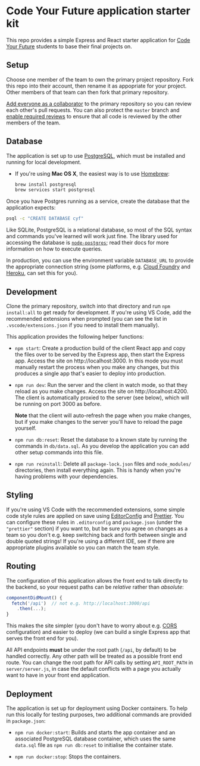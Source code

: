 # Code Your Future application starter kit

This repo provides a simple Express and React starter application for [Code Your
Future][1] students to base their final projects on.

## Setup

Choose one member of the team to own the primary project repository. Fork this
repo into their account, then rename it as appopriate for your project. Other
members of that team can then fork that primary repository.

[Add everyone as a collaborator][2] to the primary repository so you can review
each other's pull requests. You can also protect the `master` branch and [enable
required reviews][3] to ensure that all code is reviewed by the other members of
the team.

## Database

The application is set up to use [PostgreSQL][8], which must be installed and
running for local development.

- If you're using **Mac OS X**, the easiest way is to use [Homebrew][10]:

  ```bash
  brew install postgresql
  brew services start postgresql
  ```

Once you have Postgres running as a service, create the database that the
application expects:

```bash
psql -c "CREATE DATABASE cyf"
```

Like SQLite, PostgreSQL is a relational database, so most of the SQL syntax and
commands you've learned will work just fine. The library used for accessing the
database is [`node-postgres`][9]; read their docs for more information on how to
execute queries.

In production, you can use the environment variable `DATABASE_URL` to provide
the appropriate connection string (some platforms, e.g. [Cloud Foundry][7] and
[Heroku][11], can set this for you).

## Development

Clone the primary repository, switch into that directory and run
`npm install:all` to get ready for development. If you're using VS Code, add the
recommended extensions when prompted (you can see the list in
`.vscode/extensions.json` if you need to install them manually).

This application provides the following helper functions:

- `npm start`: Create a production build of the client React app and copy the
  files over to be served by the Express app, then start the Express app. Access
  the site on http://localhost:3000. In this mode you must manually restart the
  process when you make any changes, but this produces a single app that's
  easier to deploy into production.

- `npm run dev`: Run the server and the client in watch mode, so that they
  reload as you make changes. Access the site on http://localhost:4200. The
  client is automatically proxied to the server (see below), which will be
  running on port 3000 as before.

  **Note** that the client will auto-refresh the page when you make changes, but
  if you make changes to the server you'll have to reload the page yourself.

- `npm run db:reset`: Reset the database to a known state by running the
  commands in `db/data.sql`. As you develop the application you can add other
  setup commands into this file.

- `npm run reinstall`: Delete all `package-lock.json` files and `node_modules/`
  directories, then install everything again. This is handy when you're having
  problems with your dependencies.

## Styling

If you're using VS Code with the recommended extensions, some simple code style
rules are applied on save using [EditorConfig][5] and [Prettier][6]. You can
configure these rules in `.editorconfig` and `package.json` (under the
`"prettier"` section) if you want to, but be sure you agree on changes as a team
so you don't e.g. keep switching back and forth between single and double quoted
strings! If you're using a different IDE, see if there are appropriate plugins
available so you can match the team style.

## Routing

The configuration of this application allows the front end to talk directly to
the backend, so your request paths can be _relative_ rather than _absolute_:

```javascript
componentDidMount() {
  fetch('/api')  // not e.g. http://localhost:3000/api
    .then(...);
}
```

This makes the site simpler (you don't have to worry about e.g. [CORS][4]
configuration) and easier to deploy (we can build a single Express app that
serves the front end for you).

All API endpoints **must** be under the root path (`/api`, by default) to be
handled correctly. Any other path will be treated as a possible front end route.
You can change the root path for API calls by setting `API_ROOT_PATH` in
`server/server.js`, in case the default conflicts with a page you actually want
to have in your front end application.

## Deployment

The application is set up for deployment using Docker containers. To help run
this locally for testing purposes, two additional commands are provided in
`package.json`:

- `npm run docker:start`: Builds and starts the app container and an associated
  PostgreSQL database container, which uses the same `data.sql` file as
  `npm run db:reset` to initialise the container state.

- `npm run docker:stop`: Stops the containers.

[1]: https://codeyourfuture.io/
[2]:
  https://help.github.com/articles/inviting-collaborators-to-a-personal-repository/
[3]:
  https://help.github.com/articles/enabling-required-reviews-for-pull-requests/
[4]: https://developer.mozilla.org/en-US/docs/Web/HTTP/CORS
[5]: https://EditorConfig.org
[6]: https://prettier.io/
[7]:
  https://docs.cloudfoundry.org/devguide/deploy-apps/environment-variable.html#DATABASE-URL
[8]: https://www.postgresql.org/
[9]: https://node-postgres.com/
[10]: https://brew.sh/
[11]:
  https://devcenter.heroku.com/articles/heroku-postgresql#designating-a-primary-database
